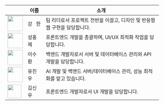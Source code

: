 <table>
  <thead>
    <tr>
      <th></th>
      <th>이름</th>
      <th>소개</th>
    </tr>
  </thead>
  <tbody>
    <tr>
      <td><img src="https://github.com/user-attachments/assets/0a7cf135-eb8d-4fb3-8881-595a96ab68a5"  width="50" height="50"></td>
      <td>강&nbsp;&nbsp;&nbsp;한</td>
      <td>팀 리더로서 프로젝트 전반을 이끌고, 디자인 및 반응형 웹 구현을 담당합니다.</td>
    </tr>
    <tr>
      <td><img src="https://github.com/user-attachments/assets/b9040f7e-bfa0-4414-81dd-8ee9cef02252" width="50" height="50"></td>
      <td>성홍제</td>
      <td>프론트엔드 개발을 총괄하며, UI/UX 최적화 작업을 담당합니다.</td>
    </tr>
    <tr>
      <td><img src="https://github.com/user-attachments/assets/ef461d09-48a9-48ed-8446-9d6cb9bfc81e" width="50" height="50"></td>
      <td>이수환</td>
      <td>백엔드 개발자로서 서버 및 데이터베이스 관리와 API 개발을 담당합니다.</td>
    </tr>
    <tr>
      <td><img src="https://github.com/user-attachments/assets/652ac157-7c5a-482e-bd21-40370e4fee11" width="50" height="50"></td>
      <td>유진우</td>
      <td>AI 개발 및 백엔드 서버/데이터베이스 관리, 성능 최적화를 맡고 있습니다.</td>
    </tr>
    <tr>
      <td><img src="https://github.com/user-attachments/assets/f910e51a-038e-4bd7-b7f3-4cbac979ccf6" width="45" height="45"></td>
      <td>김신우</td>
      <td>프론트엔드 개발자로서 UI 개발을 담당합니다.</td>
    </tr>
  </tbody>
</table>

